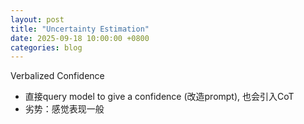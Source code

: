 ```yaml
---
layout: post
title: "Uncertainty Estimation"
date: 2025-09-18 10:00:00 +0800
categories: blog
---
```


Verbalized Confidence
- 直接query model to give a confidence (改造prompt), 也会引入CoT
- 劣势：感觉表现一般

